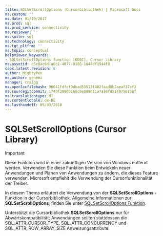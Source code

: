 ```yaml
---
title: SQLSetScrollOptions (Cursorbibliothek) | Microsoft Docs
ms.custom: ''
ms.date: 01/19/2017
ms.prod: sql
ms.prod_service: connectivity
ms.reviewer: ''
ms.suite: sql
ms.technology: connectivity
ms.tgt_pltfrm: ''
ms.topic: conceptual
helpviewer_keywords:
- SQLSetScrollOptions function [ODBC], Cursor Library
ms.assetid: c5c0ac6d-a6c1-4077-8186-1644df1944f8
caps.latest.revision: 8
author: MightyPen
ms.author: genemi
manager: craigg
ms.openlocfilehash: 96041fdfcf9dbad53513f402faad8b2aeaf37cf3
ms.sourcegitcommit: 1740f3090b168c0e809611a7aa6fd514075616bf
ms.translationtype: MT
ms.contentlocale: de-DE
ms.lasthandoff: 05/03/2018
---
```

# <a name="sqlsetscrolloptions-cursor-library"></a>SQLSetScrollOptions (Cursor Library)
> [!IMPORTANT]  
>  Diese Funktion wird in einer zukünftigen Version von Windows entfernt werden. Verwenden Sie diese Funktion beim Entwickeln neuer Anwendungen und Planen von Anwendungen zu ändern, die dieses Feature verwenden. Microsoft empfiehlt die Verwendung der Cursorfunktionalität der Treiber.  
  
 In diesem Thema erläutert die Verwendung von der **SQLSetScrollOptions** -Funktion in der Cursorbibliothek. Allgemeine Informationen zur **SQLSetScrollOptions**, finden Sie unter [SQLSetScrollOptions Funktion](../../../odbc/reference/syntax/sqlsetscrolloptions-function.md).  
  
 Unterstützt die Cursorbibliothek **SQLSetScrollOptions** nur für Abwärtskompatibilität; Anwendungen sollten stattdessen die SQL_ATTR_CURSOR_TYPE, SQL_ATTR_CONCURRENCY und SQL_ATTR_ROW_ARRAY_SIZE Anweisungsattribute.
